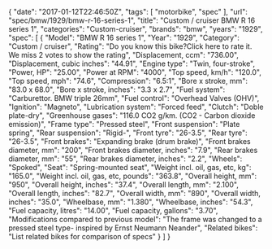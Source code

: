 {
    "date": "2017-01-12T22:46:50Z",
    "tags": [
        "motorbike",
        "spec"
    ],
    "url": "spec\/bmw\/1929\/bmw-r-16-series-1",
    "title": "Custom \/ cruiser BMW R 16 series 1",
    "categories": "Custom-cruiser",
    "brands": "bmw",
    "years": "1929",
    "spec": [
        {
            "Model": "BMW R 16 series 1",
            "Year": "1929",
            "Category": "Custom \/ cruiser",
            "Rating": "Do you know this bike?Click here to rate it. We miss 2 votes to show the rating",
            "Displacement, ccm": "736.00",
            "Displacement, cubic inches": "44.91",
            "Engine type": "Twin, four-stroke",
            "Power, HP": "25.00",
            "Power at RPM": "4000",
            "Top speed, km\/h": "120.0",
            "Top speed, mph": "74.6",
            "Compression": "6.5:1",
            "Bore x stroke, mm": "83.0 x 68.0",
            "Bore x stroke, inches": "3.3 x 2.7",
            "Fuel system": "Carburettor. BMW triple 26mm",
            "Fuel control": "Overhead Valves (OHV)",
            "Ignition": "Magneto",
            "Lubrication system": "Forced feed",
            "Clutch": "Doble plate-dry",
            "Greenhouse gases": "116.0 CO2 g\/km. (CO2 - Carbon dioxide emission)",
            "Frame type": "Pressed steel",
            "Front suspension": "Plate spring",
            "Rear suspension": "Rigid-",
            "Front tyre": "26-3.5",
            "Rear tyre": "26-3.5",
            "Front brakes": "Expanding brake (drum brake)",
            "Front brakes diameter, mm": "200",
            "Front brakes diameter, inches": "7.9",
            "Rear brakes diameter, mm": "55",
            "Rear brakes diameter, inches": "2.2",
            "Wheels": "Spoked",
            "Seat": "Spring-mounted seat",
            "Weight incl. oil, gas, etc, kg": "165.0",
            "Weight incl. oil, gas, etc, pounds": "363.8",
            "Overall height, mm": "950",
            "Overall height, inches": "37.4",
            "Overall length, mm": "2.100",
            "Overall length, inches": "82.7",
            "Overall width, mm": "890",
            "Overall width, inches": "35.0",
            "Wheelbase, mm": "1.380",
            "Wheelbase, inches": "54.3",
            "Fuel capacity, litres": "14.00",
            "Fuel capacity, gallons": "3.70",
            "Modifications compared to previous model": "The frame was changed to a pressed steel type- inspired by Ernst Neumann Neander",
            "Related bikes": "List related bikes for comparison of specs"
        }
    ]
}